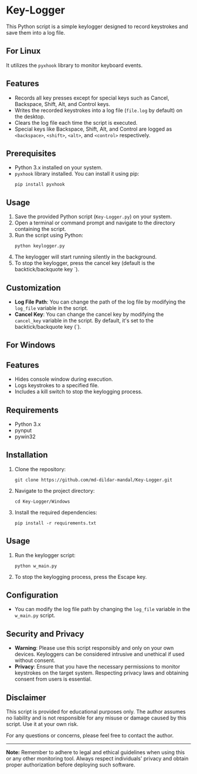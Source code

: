 # Key-Logger

This Python script is a simple keylogger designed to record keystrokes and save them into a log file. 

## For Linux

It utilizes the `pyxhook` library to monitor keyboard events.

## Features

- Records all key presses except for special keys such as Cancel, Backspace, Shift, Alt, and Control keys.
- Writes the recorded keystrokes into a log file (`file.log` by default) on the desktop.
- Clears the log file each time the script is executed.
- Special keys like Backspace, Shift, Alt, and Control are logged as `<backspace>`, `<shift>`, `<alt>`, and `<control>` respectively.

## Prerequisites

- Python 3.x installed on your system.
- `pyxhook` library installed. You can install it using pip:
  ```
  pip install pyxhook
  ```

## Usage

1. Save the provided Python script (`Key-Logger.py`) on your system.
2. Open a terminal or command prompt and navigate to the directory containing the script.
3. Run the script using Python:
   ```
   python keylogger.py
   ```
4. The keylogger will start running silently in the background.
5. To stop the keylogger, press the cancel key (default is the backtick/backquote key `).

## Customization

- **Log File Path**: You can change the path of the log file by modifying the `log_file` variable in the script.
- **Cancel Key**: You can change the cancel key by modifying the `cancel_key` variable in the script. By default, it's set to the backtick/backquote key (`).

## For Windows

## Features

- Hides console window during execution.
- Logs keystrokes to a specified file.
- Includes a kill switch to stop the keylogging process.

## Requirements

- Python 3.x
- pynput
- pywin32

## Installation

1. Clone the repository:

    ```
    git clone https://github.com/md-dildar-mandal/Key-Logger.git
    ```

2. Navigate to the project directory:

    ```
    cd Key-Logger/Windows
    ```

3. Install the required dependencies:

    ```
    pip install -r requirements.txt
    ```

## Usage

1. Run the keylogger script:

    ```
    python w_main.py
    ```

2. To stop the keylogging process, press the Escape key.

## Configuration

- You can modify the log file path by changing the `log_file` variable in the `w_main.py` script.

## Security and Privacy

- **Warning**: Please use this script responsibly and only on your own devices. Keyloggers can be considered intrusive and unethical if used without consent.
- **Privacy**: Ensure that you have the necessary permissions to monitor keystrokes on the target system. Respecting privacy laws and obtaining consent from users is essential.

## Disclaimer

This script is provided for educational purposes only. The author assumes no liability and is not responsible for any misuse or damage caused by this script. Use it at your own risk.

For any questions or concerns, please feel free to contact the author.

---
**Note:** Remember to adhere to legal and ethical guidelines when using this or any other monitoring tool. Always respect individuals' privacy and obtain proper authorization before deploying such software.

